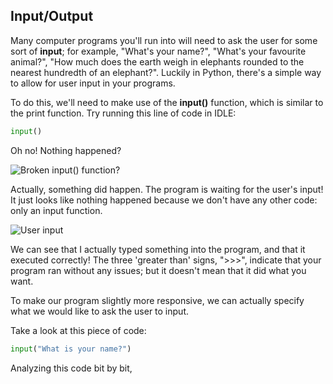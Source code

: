 Input/Output
---
Many computer programs you'll run into will need to ask the user for some sort of **input**; for example, "What's your name?", "What's your favourite animal?", "How much does the earth weigh in elephants rounded to the nearest hundredth of an elephant?". Luckily in Python, there's a simple way to allow for user input in your programs.

To do this, we'll need to make use of the **input()** function, which is similar to the print function. Try running this line of code in IDLE:

```Python
input()
```

Oh no! Nothing happened? 

![Broken input() function?](https://i.gyazo.com/29ef44e70f0d851f65b77e764224acd2.png)

Actually, something did happen. The program is waiting for the user's input! It just looks like nothing happened because we don't have any other code: only an input function.

![User input](https://i.gyazo.com/ffa747fca424c680d1674a07beef54d5.png)

We can see that I actually typed something into the program, and that it executed correctly! The three 'greater than' signs, ">>>", indicate that your program ran without any issues; but it doesn't mean that it did what you want.

To make our program slightly more responsive, we can actually specify what we would like to ask the user to input.

Take a look at this piece of code:

```Python
input("What is your name?")
```
Analyzing this code bit by bit, 
